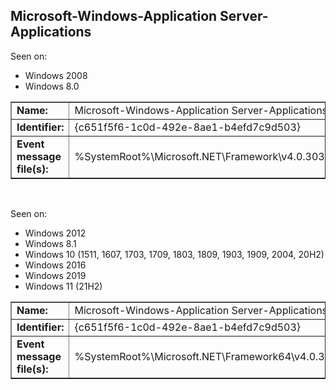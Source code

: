 ## Microsoft-Windows-Application Server-Applications

Seen on:
* Windows 2008
* Windows 8.0

<table border="1" class="docutils">
  <tbody>
    <tr>
      <td><b>Name:</b></td>
      <td>Microsoft-Windows-Application Server-Applications</td>
    </tr>
    <tr>
      <td><b>Identifier:</b></td>
      <td>{c651f5f6-1c0d-492e-8ae1-b4efd7c9d503}</td>
    </tr>
    <tr>
      <td><b>Event message file(s):</b></td>
      <td>%SystemRoot%\Microsoft.NET\Framework\v4.0.30319\Microsoft.Windows.ApplicationServer.Applications.dll</td>
    </tr>
  </tbody>
</table>

&nbsp;

Seen on:
* Windows 2012
* Windows 8.1
* Windows 10 (1511, 1607, 1703, 1709, 1803, 1809, 1903, 1909, 2004, 20H2)
* Windows 2016
* Windows 2019
* Windows 11 (21H2)

<table border="1" class="docutils">
  <tbody>
    <tr>
      <td><b>Name:</b></td>
      <td>Microsoft-Windows-Application Server-Applications</td>
    </tr>
    <tr>
      <td><b>Identifier:</b></td>
      <td>{c651f5f6-1c0d-492e-8ae1-b4efd7c9d503}</td>
    </tr>
    <tr>
      <td><b>Event message file(s):</b></td>
      <td>%SystemRoot%\Microsoft.NET\Framework64\v4.0.30319\Microsoft.Windows.ApplicationServer.Applications.dll</td>
    </tr>
  </tbody>
</table>

&nbsp;

